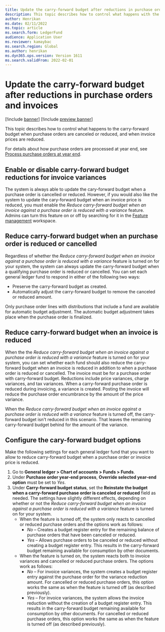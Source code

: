 ```yaml
---
title: Update the carry-forward budget after reductions in purchase orders and invoices
description: This topic describes how to control what happens with the carry-forward budget when purchase orders are canceled or reduced, and when invoice prices are reduced.
author: Henrikan
ms.date: 02/11/2022
ms.topic: article
ms.search.form: LedgerFund
audience: Application User
ms.reviewer: kamaybac
ms.search.region: Global
ms.author: henrikan
ms.dyn365.ops.version: Version 1611
ms.search.validFrom: 2022-02-01
---
```


# Update the carry-forward budget after reductions in purchase orders and invoices

[!include [banner](../includes/banner.md)]
[!include [preview banner](../includes/preview-banner.md)]

This topic describes how to control what happens to the carry-forward budget when purchase orders are canceled or reduced, and when invoice prices are reduced.

For details about how purchase orders are processed at year end, see [Process purchase orders at year end](/dynamicsax-2012/appuser-itpro/process-purchase-orders-at-year-end).

## Enable or disable carry-forward budget reductions for invoice variances

The system is always able to update the cary-forward budget when a purchase order is cancelled or reduced. However, if you would also like the system to update the cary-forward budget when an invoice price is reduced, you must enable the *Reduce carry-forward budget when an invoice against a purchase order is reduced with a variance* feature. Admins can turn this feature on or off by searching for it in the [Feature management](../../fin-ops-core/fin-ops/get-started/feature-management/feature-management-overview.md) workspace.

## Reduce carry-forward budget when an purchase order is reduced or cancelled

Regardless of whether the *Reduce carry-forward budget when an invoice against a purchase order is reduced with a variance* feature is turned on for your system, the system can always update the carry-forward budget when a qualifying purchase order is reduced or cancelled. You can set each general ledger fund to respond in either of the following two ways:

- Preserve the carry-forward budget as created.
- Automatically adjust the carry-forward budget to remove the canceled or reduced amount.

Only purchase order lines with distributions that include a fund are available for automatic budget adjustment. The automatic budget adjustment takes place when the purchase order is finalized.

## Reduce carry-forward budget when an invoice is reduced

When the the *Reduce carry-forward budget when an invoice against a purchase order is reduced with a variance* feature is turned on for your system, you can set whether each fund should also reduce the carry-forward budget when an invoice is reduced in addition to when a purchase order is reduced or cancelled. The invoice must be for a purchase order with carry-forward budget. Reductions include price variances, charge variances, and tax variances. When a carry-forward purchase order is reduced during invoicing, a variance is created. Posting the invoice will reduce the purchase order encumbrance by the amount of the price variance.

When the *Reduce carry-forward budget when an invoice against a purchase order is reduced with a variance* feature is turned off, the carry-forward budget isn't reduced in this scenario. That leaves the remaining carry-forward budget behind for the amount of the variance.

## Configure the cary-forward budget options

Make the following settings for each general ledger fund that you want to allow to reduce carry-forward budget when a purchase order or invoice price is reduced.

1. Go to **General ledger \> Chart of accounts \> Funds \> Funds**.
1. Under **Purchase order year-end process**, **Override selected year-end option** must be set to *Yes*.
1. Under **Carry-forward budget status**, set the **Reinstate the budget when a carry-forward purchase order is canceled or reduced** field as needed. The settings have slightly different effects, depending on whether or not the *Reduce carry-forward budget when an invoice against a purchase order is reduced with a variance* feature is turned on for your system.
   - When the feature is turned off, the system only reacts to cancelled or reduced purchase orders and the options work as follows:
       - *No* – Creates a budget register entry for the remaining balance of purchase orders that have been canceled or reduced.
       - *Yes* – Allows purchase orders to be canceled or reduced without creating a budget register entry. This results in the carry-forward budget remaining available for consumption by other documents.
   - When the feature is turned on, the system reacts both to invoice variances and cancelled or reduced purchase orders. The options work as follows:
       - *No* – For invoice variances, the system creates a budget register entry against the purchase order for the variance reduction amount. For cancelled or reduced purchase orders, this option works the same as when the feature is turned off (as described previously).
       - *Yes* – For invoice variances, the system allows the invoice reduction without the creation of a budget register entry. This results in the carry-forward budget remaining available for consumption by other documents. For cancelled or reduced purchase orders, this option works the same as when the feature is turned off (as described previously).
